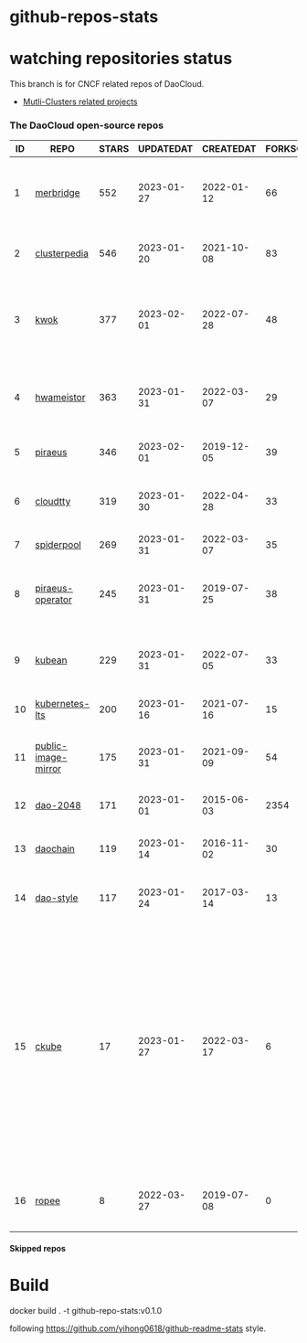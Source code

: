 # github-repos-stats

# watching repositories status

This branch is for CNCF related repos of DaoCloud.
- [Mutli-Clusters related projects](https://github.com/pacoxu/github-repos-stats/tree/multi-clusters)


<!--START_SECTION:github_repos-->
### The DaoCloud open-source repos
| ID |                                   REPO                                   | STARS | UPDATEDAT  | CREATEDAT  | FORKSCOUNT |                                                                                                                     DESCRIPTIONS                                                                                                                     |
|----|--------------------------------------------------------------------------|-------|------------|------------|------------|------------------------------------------------------------------------------------------------------------------------------------------------------------------------------------------------------------------------------------------------------|
|  1 | [merbridge](https://github.com/merbridge/merbridge)                      |   552 | 2023-01-27 | 2022-01-12 |         66 | Use eBPF to speed up your Service Mesh like crossing an Einstein-Rosen Bridge.                                                                                                                                                                       |
|  2 | [clusterpedia](https://github.com/clusterpedia-io/clusterpedia)          |   546 | 2023-01-20 | 2021-10-08 |         83 | The Encyclopedia of Kubernetes clusters                                                                                                                                                                                                              |
|  3 | [kwok](https://github.com/kubernetes-sigs/kwok)                          |   377 | 2023-02-01 | 2022-07-28 |         48 | Kubernetes WithOut Kubelet -  Simulates thousands of Nodes and Clusters.                                                                                                                                                                             |
|  4 | [hwameistor](https://github.com/hwameistor/hwameistor)                   |   363 | 2023-01-31 | 2022-03-07 |         29 | Hwameistor is an HA local storage system for cloud-native stateful workloads.                                                                                                                                                                        |
|  5 | [piraeus](https://github.com/piraeusdatastore/piraeus)                   |   346 | 2023-02-01 | 2019-12-05 |         39 | High Available Datastore for Kubernetes                                                                                                                                                                                                              |
|  6 | [cloudtty](https://github.com/cloudtty/cloudtty)                         |   319 | 2023-01-30 | 2022-04-28 |         33 | A Friendly Kubernetes CloudShell (Web Terminal) !                                                                                                                                                                                                    |
|  7 | [spiderpool](https://github.com/spidernet-io/spiderpool)                 |   269 | 2023-01-31 | 2022-03-07 |         35 | kubernetes ipam                                                                                                                                                                                                                                      |
|  8 | [piraeus-operator](https://github.com/piraeusdatastore/piraeus-operator) |   245 | 2023-01-31 | 2019-07-25 |         38 | The Piraeus Operator manages LINSTOR clusters in Kubernetes.                                                                                                                                                                                         |
|  9 | [kubean](https://github.com/kubean-io/kubean)                            |   229 | 2023-01-31 | 2022-07-05 |         33 |  :seedling: Kubernetes lifecycle management operator based on kubespray.                                                                                                                                                                             |
| 10 | [kubernetes-lts](https://github.com/klts-io/kubernetes-lts)              |   200 | 2023-01-16 | 2021-07-16 |         15 | Kubernetes LTS(long term support)                                                                                                                                                                                                                    |
| 11 | [public-image-mirror](https://github.com/DaoCloud/public-image-mirror)   |   175 | 2023-01-31 | 2021-09-09 |         54 | 很多镜像都在国外。比如 gcr 。国内下载很慢，需要加速。                                                                                                                                                                                                |
| 12 | [dao-2048](https://github.com/DaoCloud/dao-2048)                         |   171 | 2023-01-01 | 2015-06-03 |       2354 | 2048 is a number puzzle game.                                                                                                                                                                                                                        |
| 13 | [daochain](https://github.com/DaoCloud/daochain)                         |   119 | 2023-01-14 | 2016-11-02 |         30 | Docker image verification system based on Ethereum                                                                                                                                                                                                   |
| 14 | [dao-style](https://github.com/DaoCloud/dao-style)                       |   117 | 2023-01-24 | 2017-03-14 |         13 | 🎉 A high quality component library built on Vue.js 2.0                                                                                                                                                                                              |
| 15 | [ckube](https://github.com/DaoCloud/ckube)                               |    17 | 2023-01-27 | 2022-03-17 |          6 | Kubernetes APIServer 高性能代理组件，代理 APIServer 的 List 请求，其它类型的请求会直接反向代理到原生 APIServer。 CKube 还额外支持了分页、搜索和索引等功能。 并且，CKube 100% 兼容原生 kubectl 和 kube client sdk，只需要简单的配置即可实现全局替换。 |
| 16 | [ropee](https://github.com/DaoCloud/ropee)                               |     8 | 2022-03-27 | 2019-07-08 |          0 | A scalable prometheus remote storage adapter for splunk.                                                                                                                                                                                             |



#### Skipped repos
<!--END_SECTION:github_repos-->

# Build

docker build . -t github-repo-stats:v0.1.0

following https://github.com/yihong0618/github-readme-stats style.
